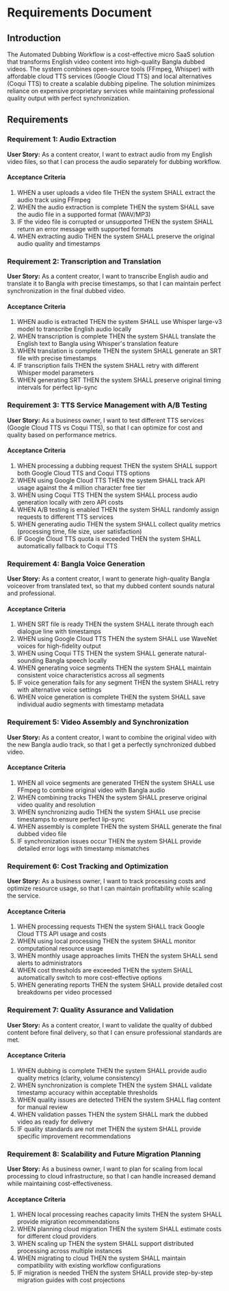 # Requirements Document

## Introduction

The Automated Dubbing Workflow is a cost-effective micro SaaS solution that transforms English video content into high-quality Bangla dubbed videos. The system combines open-source tools (FFmpeg, Whisper) with affordable cloud TTS services (Google Cloud TTS) and local alternatives (Coqui TTS) to create a scalable dubbing pipeline. The solution minimizes reliance on expensive proprietary services while maintaining professional quality output with perfect synchronization.

## Requirements

### Requirement 1: Audio Extraction

**User Story:** As a content creator, I want to extract audio from my English video files, so that I can process the audio separately for dubbing workflow.

#### Acceptance Criteria

1. WHEN a user uploads a video file THEN the system SHALL extract the audio track using FFmpeg
2. WHEN the audio extraction is complete THEN the system SHALL save the audio file in a supported format (WAV/MP3)
3. IF the video file is corrupted or unsupported THEN the system SHALL return an error message with supported formats
4. WHEN extracting audio THEN the system SHALL preserve the original audio quality and timestamps

### Requirement 2: Transcription and Translation

**User Story:** As a content creator, I want to transcribe English audio and translate it to Bangla with precise timestamps, so that I can maintain perfect synchronization in the final dubbed video.

#### Acceptance Criteria

1. WHEN audio is extracted THEN the system SHALL use Whisper large-v3 model to transcribe English audio locally
2. WHEN transcription is complete THEN the system SHALL translate the English text to Bangla using Whisper's translation feature
3. WHEN translation is complete THEN the system SHALL generate an SRT file with precise timestamps
4. IF transcription fails THEN the system SHALL retry with different Whisper model parameters
5. WHEN generating SRT THEN the system SHALL preserve original timing intervals for perfect lip-sync

### Requirement 3: TTS Service Management with A/B Testing

**User Story:** As a business owner, I want to test different TTS services (Google Cloud TTS vs Coqui TTS), so that I can optimize for cost and quality based on performance metrics.

#### Acceptance Criteria

1. WHEN processing a dubbing request THEN the system SHALL support both Google Cloud TTS and Coqui TTS options
2. WHEN using Google Cloud TTS THEN the system SHALL track API usage against the 4 million character free tier
3. WHEN using Coqui TTS THEN the system SHALL process audio generation locally with zero API costs
4. WHEN A/B testing is enabled THEN the system SHALL randomly assign requests to different TTS services
5. WHEN generating audio THEN the system SHALL collect quality metrics (processing time, file size, user satisfaction)
6. IF Google Cloud TTS quota is exceeded THEN the system SHALL automatically fallback to Coqui TTS

### Requirement 4: Bangla Voice Generation

**User Story:** As a content creator, I want to generate high-quality Bangla voiceover from translated text, so that my dubbed content sounds natural and professional.

#### Acceptance Criteria

1. WHEN SRT file is ready THEN the system SHALL iterate through each dialogue line with timestamps
2. WHEN using Google Cloud TTS THEN the system SHALL use WaveNet voices for high-fidelity output
3. WHEN using Coqui TTS THEN the system SHALL generate natural-sounding Bangla speech locally
4. WHEN generating voice segments THEN the system SHALL maintain consistent voice characteristics across all segments
5. IF voice generation fails for any segment THEN the system SHALL retry with alternative voice settings
6. WHEN voice generation is complete THEN the system SHALL save individual audio segments with timestamp metadata

### Requirement 5: Video Assembly and Synchronization

**User Story:** As a content creator, I want to combine the original video with the new Bangla audio track, so that I get a perfectly synchronized dubbed video.

#### Acceptance Criteria

1. WHEN all voice segments are generated THEN the system SHALL use FFmpeg to combine original video with Bangla audio
2. WHEN combining tracks THEN the system SHALL preserve original video quality and resolution
3. WHEN synchronizing audio THEN the system SHALL use precise timestamps to ensure perfect lip-sync
4. WHEN assembly is complete THEN the system SHALL generate the final dubbed video file
5. IF synchronization issues occur THEN the system SHALL provide detailed error logs with timestamp mismatches

### Requirement 6: Cost Tracking and Optimization

**User Story:** As a business owner, I want to track processing costs and optimize resource usage, so that I can maintain profitability while scaling the service.

#### Acceptance Criteria

1. WHEN processing requests THEN the system SHALL track Google Cloud TTS API usage and costs
2. WHEN using local processing THEN the system SHALL monitor computational resource usage
3. WHEN monthly usage approaches limits THEN the system SHALL send alerts to administrators
4. WHEN cost thresholds are exceeded THEN the system SHALL automatically switch to more cost-effective options
5. WHEN generating reports THEN the system SHALL provide detailed cost breakdowns per video processed

### Requirement 7: Quality Assurance and Validation

**User Story:** As a content creator, I want to validate the quality of dubbed content before final delivery, so that I can ensure professional standards are met.

#### Acceptance Criteria

1. WHEN dubbing is complete THEN the system SHALL provide audio quality metrics (clarity, volume consistency)
2. WHEN synchronization is complete THEN the system SHALL validate timestamp accuracy within acceptable thresholds
3. WHEN quality issues are detected THEN the system SHALL flag content for manual review
4. WHEN validation passes THEN the system SHALL mark the dubbed video as ready for delivery
5. IF quality standards are not met THEN the system SHALL provide specific improvement recommendations

### Requirement 8: Scalability and Future Migration Planning

**User Story:** As a business owner, I want to plan for scaling from local processing to cloud infrastructure, so that I can handle increased demand while maintaining cost-effectiveness.

#### Acceptance Criteria

1. WHEN local processing reaches capacity limits THEN the system SHALL provide migration recommendations
2. WHEN planning cloud migration THEN the system SHALL estimate costs for different cloud providers
3. WHEN scaling up THEN the system SHALL support distributed processing across multiple instances
4. WHEN migrating to cloud THEN the system SHALL maintain compatibility with existing workflow configurations
5. IF migration is needed THEN the system SHALL provide step-by-step migration guides with cost projections